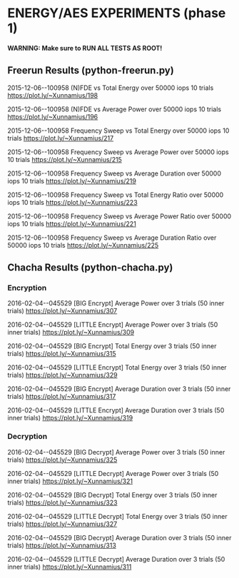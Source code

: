 # ENERGY/AES EXPERIMENTS (phase 1)

**WARNING: Make sure to RUN ALL TESTS AS ROOT!**

## Freerun Results (python-freerun.py)

2015-12-06--100958 (N)FDE vs Total Energy over 50000 iops 10 trials                        https://plot.ly/~Xunnamius/198

2015-12-06--100958 (N)FDE vs Average Power over 50000 iops 10 trials                       https://plot.ly/~Xunnamius/196

2015-12-06--100958 Frequency Sweep vs Total Energy over 50000 iops 10 trials               https://plot.ly/~Xunnamius/217

2015-12-06--100958 Frequency Sweep vs Average Power over 50000 iops 10 trials              https://plot.ly/~Xunnamius/215

2015-12-06--100958 Frequency Sweep vs Average Duration over 50000 iops 10 trials           https://plot.ly/~Xunnamius/219

2015-12-06--100958 Frequency Sweep vs Total Energy Ratio over 50000 iops 10 trials         https://plot.ly/~Xunnamius/223

2015-12-06--100958 Frequency Sweep vs Average Power Ratio over 50000 iops 10 trials        https://plot.ly/~Xunnamius/221

2015-12-06--100958 Frequency Sweep vs Average Duration Ratio over 50000 iops 10 trials     https://plot.ly/~Xunnamius/225

## Chacha Results (python-chacha.py)

### Encryption

2016-02-04--045529 [BIG Encrypt] Average Power over 3 trials (50 inner trials)             https://plot.ly/~Xunnamius/307

2016-02-04--045529 [LITTLE Encrypt] Average Power over 3 trials (50 inner trials)          https://plot.ly/~Xunnamius/309

2016-02-04--045529 [BIG Encrypt] Total Energy over 3 trials (50 inner trials)              https://plot.ly/~Xunnamius/315

2016-02-04--045529 [LITTLE Encrypt] Total Energy over 3 trials (50 inner trials)           https://plot.ly/~Xunnamius/329

2016-02-04--045529 [BIG Encrypt] Average Duration over 3 trials (50 inner trials)          https://plot.ly/~Xunnamius/317

2016-02-04--045529 [LITTLE Encrypt] Average Duration over 3 trials (50 inner trials)       https://plot.ly/~Xunnamius/319

### Decryption

2016-02-04--045529 [BIG Decrypt] Average Power over 3 trials (50 inner trials)             https://plot.ly/~Xunnamius/325

2016-02-04--045529 [LITTLE Decrypt] Average Power over 3 trials (50 inner trials)          https://plot.ly/~Xunnamius/321

2016-02-04--045529 [BIG Decrypt] Total Energy over 3 trials (50 inner trials)              https://plot.ly/~Xunnamius/323

2016-02-04--045529 [LITTLE Decrypt] Total Energy over 3 trials (50 inner trials)           https://plot.ly/~Xunnamius/327

2016-02-04--045529 [BIG Decrypt] Average Duration over 3 trials (50 inner trials)          https://plot.ly/~Xunnamius/313

2016-02-04--045529 [LITTLE Decrypt] Average Duration over 3 trials (50 inner trials)       https://plot.ly/~Xunnamius/311
